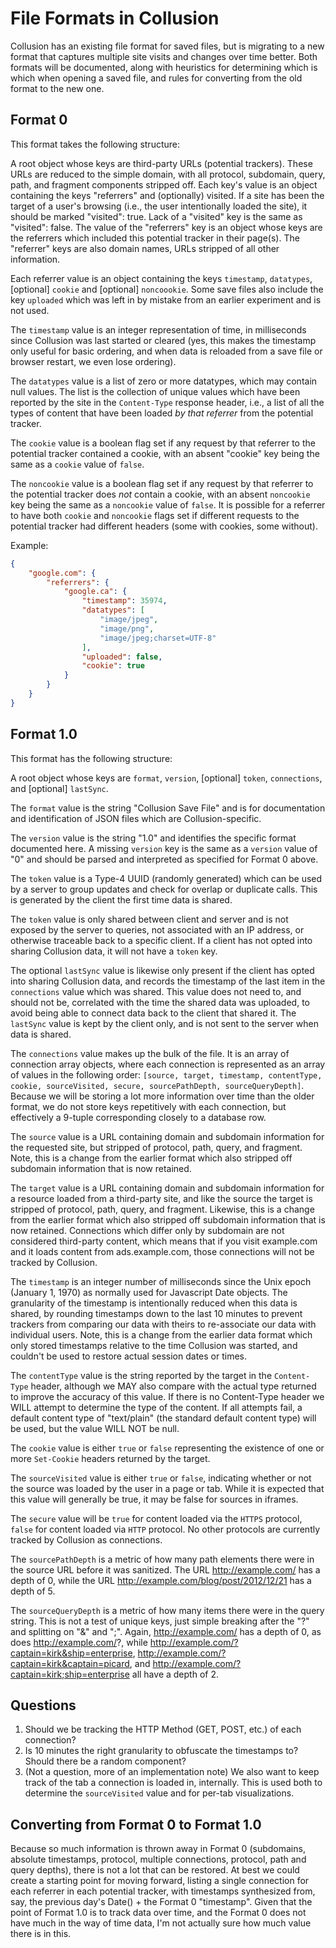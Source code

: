 # File Formats in Collusion

Collusion has an existing file format for saved files, but is migrating to a new format that captures multiple site visits and changes over time better. Both formats will be documented, along with heuristics for determining which is which when opening a saved file, and rules for converting from the old format to the new one.

## Format 0

This format takes the following structure:

A root object whose keys are third-party URLs (potential trackers). These URLs are reduced to the simple domain, with all protocol, subdomain, query, path, and fragment components stripped off. Each key's value is an object containing the keys "referrers" and (optionally) visited. If a site has been the target of a user's browsing (i.e., the user intentionally loaded the site), it should be marked "visited": true. Lack of a "visited" key is the same as "visited": false. The value of the "referrers" key is an object whose keys are the referrers which included this potential tracker in their page(s). The "referrer" keys are also domain names, URLs stripped of all other information.

Each referrer value is an object containing the keys `timestamp`, `datatypes`, [optional] `cookie` and [optional] `noncoookie`. Some save files also include the key `uploaded` which was left in by mistake from an earlier experiment and is not used. 

The `timestamp` value is an integer representation of time, in milliseconds since Collusion was last started or cleared (yes, this makes the timestamp only useful for basic ordering, and when data is reloaded from a save file or browser restart, we even lose ordering). 

The `datatypes` value is a list of zero or more datatypes, which may contain null values. The list is the collection of unique values which have been reported by the site in the `Content-Type` response header, i.e., a list of all the types of content that have been loaded *by that referrer* from the potential tracker. 

The `cookie` value is a boolean flag set if any request by that referrer to the potential tracker contained a cookie, with an absent "cookie" key being the same as a `cookie` value of `false`. 

The `noncookie` value is a boolean flag set if any request by that referrer to the potential tracker does *not* contain a cookie, with an absent `noncookie` key being the same as a `noncookie` value of `false`. It is possible for a referrer to have both `cookie` and `noncookie` flags set if different requests to the potential tracker had different headers (some with cookies, some without).

Example:

``` json
{
    "google.com": {
        "referrers": {
            "google.ca": {
                "timestamp": 35974,
                "datatypes": [
                    "image/jpeg",
                    "image/png",
                    "image/jpeg;charset=UTF-8"
                ],
                "uploaded": false,
                "cookie": true
            }
        }
    }
}
```

## Format 1.0

This format has the following structure:

A root object whose keys are `format`, `version`, [optional] `token`, `connections`, and [optional] `lastSync`. 

The `format` value is the string "Collusion Save File" and is for documentation and identification of JSON files which are Collusion-specific. 

The `version` value is the string "1.0" and identifies the specific format documented here. A missing `version` key is the same as a `version` value of "0" and should be parsed and interpreted as specified for Format 0 above. 

The `token` value is a Type-4 UUID (randomly generated) which can be used by a server to group updates and check for overlap or duplicate calls. This is generated by the client the first time data is shared.

The `token` value is only shared between client and server and is not exposed by the server to queries, not associated with an IP address, or otherwise traceable back to a specific client. If a client has not opted into sharing Collusion data, it will not have a `token` key. 

The optional `lastSync` value is likewise only present if the client has opted into sharing Collusion data, and records the timestamp of the last item in the `connections` value which was shared. This value does not need to, and should not be, correlated with the time the shared data was uploaded, to avoid being able to connect data back to the client that shared it. The `lastSync` value is kept by the client only, and is not sent to the server when data is shared.

The `connections` value makes up the bulk of the file. It is an array of connection array objects, where each connection is represented as an array of values in the following order: `[source, target, timestamp, contentType, cookie, sourceVisited, secure, sourcePathDepth, sourceQueryDepth]`. Because we will be storing a lot more information over time than the older format, we do not store keys repetitively with each connection, but effectively a 9-tuple corresponding closely to a database row.

The `source` value is a URL containing domain and subdomain information for the requested site, but stripped of protocol, path, query, and fragment. Note, this is a change from the earlier format which also stripped off subdomain information that is now retained.

The `target` value is a URL containing domain and subdomain information for a resource loaded from a third-party site, and like the source the target is stripped of protocol, path, query, and fragment. Likewise, this is a change from the earlier format which also stripped off subdomain information that is now retained. Connections which differ only by subdomain are not considered third-party content, which means that if you visit example.com and it loads content from ads.example.com, those connections will not be tracked by Collusion.

The `timestamp` is an integer number of milliseconds since the Unix epoch (January 1, 1970) as normally used for Javascript Date objects. The granularity of the timestamp is intentionally reduced when this data is shared, by rounding timestamps down to the last 10 minutes to prevent trackers from comparing our data with theirs to re-associate our data with individual users. Note, this is a change from the earlier data format which only stored timestamps relative to the time Collusion was started, and couldn't be used to restore actual session dates or times.

The `contentType` value is the string reported by the target in the `Content-Type` header, although we MAY also compare with the actual type returned to improve the accuracy of this value. If there is no Content-Type header we WILL attempt to determine the type of the content. If all attempts fail, a default content type of "text/plain" (the standard default content type) will be used, but the value WILL NOT be null.

The `cookie` value is either `true` or `false` representing the existence of one or more `Set-Cookie` headers returned by the target.

The `sourceVisited` value is either `true` or `false`, indicating whether or not the source was loaded by the user in a page or tab. While it is expected that this value will generally be true, it may be false for sources in iframes.

The `secure` value will be `true` for content loaded via the `HTTPS` protocol, `false` for content loaded via `HTTP` protocol. No other protocols are currently tracked by Collusion as connections.

The `sourcePathDepth` is a metric of how many path elements there were in the source URL before it was sanitized. The URL http://example.com/ has a depth of 0, while the URL http://example.com/blog/post/2012/12/21 has a depth of 5.

The `sourceQueryDepth` is a metric of how many items there were in the query string. This is not a test of unique keys, just simple breaking after the "?" and splitting on "&" and ";". Again, http://example.com/ has a depth of 0, as does http://example.com/?, while http://example.com/?captain=kirk&ship=enterprise, http://example.com/?captain=kirk&captain=picard, and http://example.com/?captain=kirk;ship=enterprise all have a depth of 2.

## Questions

1. Should we be tracking the HTTP Method (GET, POST, etc.) of each connection?
2. Is 10 minutes the right granularity to obfuscate the timestamps to? Should there be a random component?
3. (Not a question, more of an implementation note) We also want to keep track of the tab a connection is loaded in, internally. This is used both to determine the `sourceVisited` value and for per-tab visualizations.


## Converting from Format 0 to Format 1.0

Because so much information is thrown away in Format 0 (subdomains, absolute timestamps, protocol, multiple connections, protocol, path and query depths), there is not a lot that can be restored. At best we could create a starting point for moving forward, listing a single connection for each referrer in each potential tracker, with timestamps synthesized from, say, the previous day's Date() + the Format 0 "timestamp". Given that the point of Format 1.0 is to track data over time, and the Format 0 does not have much in the way of time data, I'm not actually sure how much value there is in this.

